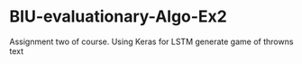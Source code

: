 # BIU-evaluationary-Algo-Ex2
Assignment two of course. Using Keras for LSTM generate game of throwns text
